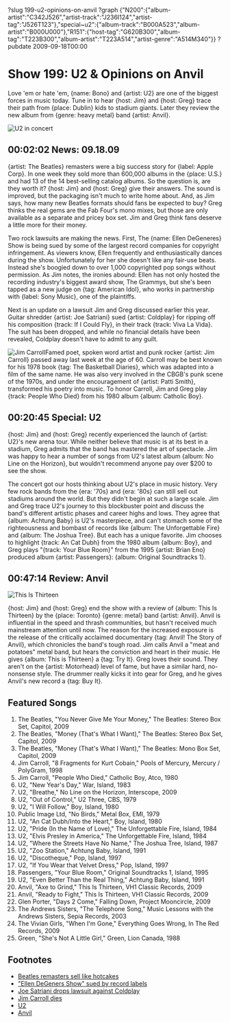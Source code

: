 ?slug 199-u2-opinions-on-anvil
?graph {"N200":{"album-artist":"C342J526","artist-track":"J236I124","artist-tag":"J526T123"},"special~u2":{"album-track":"B000A523","album-artist":"B000U000"},"R151":{"host-tag":"G620B300","album-tag":"T223B300","album-artist":"T223A514","artist-genre":"A514M340"}}
?pubdate 2009-09-18T00:00

# Show 199: U2 & Opinions on Anvil
Love 'em or hate 'em, {name: Bono} and {artist: U2} are one of the biggest forces in music today. Tune in to hear {host: Jim} and {host: Greg} trace their path from {place: Dublin} kids to stadium giants. Later they review the new album from {genre: heavy metal} band {artist: Anvil}.

![U2 in concert](http://static.soundopinions.org/images/2009/u2.jpg)

## 00:02:02 News: 09.18.09
{artist: The Beatles} remasters were a big success story for {label: Apple Corp}. In one week they sold more than 600,000 albums in the {place: U.S.} and had 13 of the 14 best-selling catalog albums. So the question is, are they worth it? {host: Jim} and {host: Greg} give their answers. The sound is improved, but the packaging isn't much to write home about. And, as Jim says, how many new Beatles formats should fans be expected to buy? Greg thinks the real gems are the Fab Four's mono mixes, but those are only available as a separate and pricey box set. Jim and Greg think fans deserve a little more for their money.

Two rock lawsuits are making the news. First, The {name: Ellen DeGeneres} Show is being sued by some of the largest record companies for copyright infringement. As viewers know, Ellen frequently and enthusiastically dances during the show. Unfortunately for her she doesn't like any fair-use beats. Instead she's boogied down to over 1,000 copyrighted pop songs without permission. As Jim notes, the ironies abound: Ellen has not only hosted the recording industry's biggest award show, The Grammys, but she's been tapped as a new judge on {tag: American Idol}, who works in partnership with {label: Sony Music}, one of the plaintiffs.

Next is an update on a lawsuit Jim and Greg discussed earlier this year. Guitar shredder {artist: Joe Satriani} sued {artist: Coldplay} for ripping off his composition {track: If I Could Fly}, in their track {track: Viva La Vida}. The suit has been dropped, and while no financial details have been revealed, Coldplay doesn't have to admit to any guilt.

![Jim Carroll](http://static.soundopinions.org/images/2009/jim_c.jpg)Famed poet, spoken word artist and punk rocker {artist: Jim Carroll} passed away last week at the age of 60. Carroll may be best known for his 1978 book {tag: The Basketball Diaries}, which was adapted into a film of the same name. He was also very involved in the CBGB's punk scene of the 1970s, and under the encouragement of {artist: Patti Smith}, transformed his poetry into music. To honor Carroll, Jim and Greg play {track: People Who Died} from his 1980 album {album: Catholic Boy}.

## 00:20:45 Special: U2
{host: Jim} and {host: Greg} recently experienced the launch of {artist: U2}'s new arena tour. While neither believe that music is at its best in a stadium, Greg admits that the band has mastered the art of spectacle. Jim was happy to hear a number of songs from U2's latest album {album: No Line on the Horizon}, but wouldn't recommend anyone pay over $200 to see the show.

The concert got our hosts thinking about U2's place in music history. Very few rock bands from the {era: '70s} and {era: '80s} can still sell out stadiums around the world. But they didn't begin at such a large scale. Jim and Greg trace U2's journey to this blockbuster point and discuss the band's different artistic phases and career highs and lows. They agree that {album: Achtung Baby} is U2's masterpiece, and can't stomach some of the righteousness and bombast of records like {album: The Unforgettable Fire} and {album: The Joshua Tree}. But each has a unique favorite. Jim chooses to highlight {track: An Cat Dubh} from the 1980 album {album: Boy}, and Greg plays "{track: Your Blue Room}" from the 1995 {artist: Brian Eno} produced album {artist: Passengers}: {album: Original Soundtracks 1}.

## 00:47:14 Review: Anvil
![This Is Thirteen](http://is2.mzstatic.com/image/thumb/Music/v4/f7/d4/b3/f7d4b359-9be3-aafe-a2ae-0eba81efe480/source/600x600bb.jpg "129779577/329675819")

{host: Jim} and {host: Greg} end the show with a review of {album: This Is Thirteen} by the {place: Toronto} {genre: metal} band {artist: Anvil}. Anvil is influential in the speed and thrash communities, but hasn't received much mainstream attention until now. The reason for the increased exposure is the release of the critically acclaimed documentary {tag: Anvil! The Story of Anvil}, which chronicles the band's tough road. Jim calls Anvil a "meat and potatoes" metal band, but hears the conviction and heart in their music. He gives {album: This is Thirteen} a {tag: Try It}. Greg loves their sound. They aren't on the {artist: Motorhead} level of fame, but have a similar hard, no-nonsense style. The drummer really kicks it into gear for Greg, and he gives Anvil's new record a {tag: Buy It}.

## Featured Songs
1. The Beatles, "You Never Give Me Your Money," The Beatles: Stereo Box Set, Capitol, 2009
2. The Beatles, "Money (That's What I Want)," The Beatles: Stereo Box Set, Capitol, 2009
3. The Beatles, "Money (That's What I Want)," The Beatles: Mono Box Set, Capitol, 2009
4. Jim Carroll, "8 Fragments for Kurt Cobain," Pools of Mercury, Mercury / PolyGram, 1998
5. Jim Carroll, "People Who Died," Catholic Boy, Atco, 1980
6. U2, "New Year's Day," War, Island, 1983
7. U2, "Breathe," No Line on the Horizon, Interscope, 2009
8. U2, "Out of Control," U2 Three, CBS, 1979
9. U2, "I Will Follow," Boy, Island, 1980
10. Public Image Ltd, "No Birds," Metal Box, EMI, 1979
11. U2, "An Cat Dubh/Into the Heart," Boy, Island, 1980
12. U2, "Pride (In the Name of Love)," The Unforgettable Fire, Island, 1984
13. U2, "Elvis Presley in America," The Unforgettable Fire, Island, 1984
14. U2, "Where the Streets Have No Name," The Joshua Tree, Island, 1987
15. U2, "Zoo Station," Achtung Baby, Island, 1991
16. U2, "Discotheque," Pop, Island, 1997
17. U2, "If You Wear that Velvet Dress," Pop, Island, 1997
18. Passengers, "Your Blue Room," Original Soundtracks 1, Island, 1995
19. U2, "Even Better Than the Real Thing," Achtung Baby, Island, 1991
20. Anvil, "Axe to Grind," This Is Thirteen, VH1 Classic Records, 2009
21. Anvil, "Ready to Fight," This Is Thirteen, VH1 Classic Records, 2009
22. Glen Porter, "Days 2 Come," Falling Down, Project Mooncircle, 2009
23. The Andrews Sisters, "The Telephone Song," Music Lessons with the Andrews Sisters, Sepia Records, 2003
24. The Vivian Girls, "When I'm Gone," Everything Goes Wrong, In The Red Records, 2009
25. Green, "She's Not A Little Girl," Green, Lion Canada, 1988

## Footnotes 
- [Beatles remasters sell like hotcakes](http://latimesblogs.latimes.com/music_blog/2009/09/beatles-cds-235000-in-2-days.html)
- ["Ellen DeGeners Show" sued by record labels](http://www.rollingstone.com/music/news/ellen-degeneres-show-sued-by-record-labels-over-copyrights-20090911)
- [Joe Satriani drops lawsuit against Coldplay](http://artsbeat.blogs.nytimes.com/2009/09/16/joe-satriani-drops-lawsuit-against-coldplay/?_r=0)
- [Jim Carroll dies](http://www.latimes.com/local/obituaries/la-me-jim-carroll15-2009sep15-story.html)
- [U2](http://www.u2.com/index/home)
- [Anvil](https://www.facebook.com/anvilmetal/)
